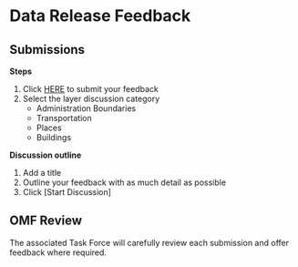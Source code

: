 # Data Release Feedback

## Submissions

**Steps**
1. Click [HERE](https://github.com/OvertureMaps/data/discussions/new/choose) to submit your feedback
2. Select the layer discussion category 
   - Administration Boundaries
   - Transportation
   - Places
   - Buildings
  
**Discussion outline** 
1. Add a title
2. Outline your feedback with as much detail as possible
3. Click [Start Discussion]

## OMF Review
The associated Task Force will carefully review each submission and offer feedback where required.
